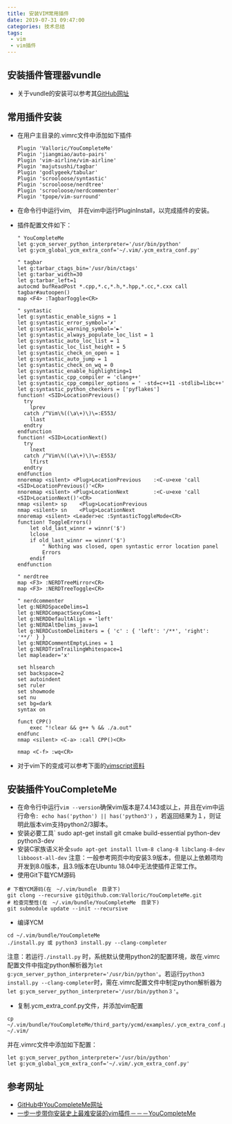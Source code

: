 ```yaml
---
title: 安装VIM常用插件
date: 2019-07-31 09:47:00
categories: 技术总结
tags:
 - vim
 - vim插件
---
```



##  安装插件管理器vundle

* 关于vundle的安装可以参考其[GitHub网址](https://github.com/VundleVim/Vundle.vim)

## 常用插件安装

* 在用户主目录的.vimrc文件中添加如下插件
  ```
  Plugin 'Valloric/YouCompleteMe'
  Plugin 'jiangmiao/auto-pairs'
  Plugin 'vim-airline/vim-airline'
  Plugin 'majutsushi/tagbar'
  Plugin 'godlygeek/tabular'
  Plugin 'scrooloose/syntastic'
  Plugin 'scrooloose/nerdtree'
  Plugin 'scrooloose/nerdcommenter'
  Plugin 'tpope/vim-surround'
  ```

* 在命令行中运行vim,　并在vim中运行PluginInstall，以完成插件的安装。

* 插件配置文件如下：
   ```
   " YouCompleteMe
   let g:ycm_server_python_interpreter='/usr/bin/python'
   let g:ycm_global_ycm_extra_conf='~/.vim/.ycm_extra_conf.py'

   " tagbar
   let g:tarbar_ctags_bin='/usr/bin/ctags'
   let g:tarbar_width=30
   let g:tarbar_left=1
   autocmd bufReadPost *.cpp,*.c,*.h,*.hpp,*.cc,*.cxx call tagbar#autoopen()
   map <F4> :TagbarToggle<CR>
   
   " syntastic
   let g:syntastic_enable_signs = 1
   let g:syntastic_error_symbol='✗'
   let g:syntastic_warning_symbol='►'
   let g:syntastic_always_populate_loc_list = 1
   let g:syntastic_auto_loc_list = 1
   let g:syntastic_loc_list_height = 5
   let g:syntastic_check_on_open = 1
   let g:syntastic_auto_jump = 1
   let g:syntastic_check_on_wq = 0
   let g:syntastic_enable_highlighting=1
   let g:syntastic_cpp_compiler = 'clang++'
   let g:syntastic_cpp_compiler_options = ' -std=c++11 -stdlib=libc++'
   let g:syntastic_python_checkers = ['pyflakes']
   function! <SID>LocationPrevious()                       
     try                                                   
       lprev                                               
     catch /^Vim\%((\a\+)\)\=:E553/                        
       llast                                               
     endtry                                                
   endfunction                                             
   function! <SID>LocationNext()                           
     try                                                   
       lnext                                               
     catch /^Vim\%((\a\+)\)\=:E553/                        
       lfirst                                              
     endtry                                                
   endfunction                                             
   nnoremap <silent> <Plug>LocationPrevious    :<C-u>exe 'call <SID>LocationPrevious()'<CR>                                        
   nnoremap <silent> <Plug>LocationNext        :<C-u>exe 'call <SID>LocationNext()'<CR>
   nmap <silent> sp    <Plug>LocationPrevious              
   nmap <silent> sn    <Plug>LocationNext
   nnoremap <silent> <Leader>ec :SyntasticToggleMode<CR>
   function! ToggleErrors()
       let old_last_winnr = winnr('$')
       lclose
       if old_last_winnr == winnr('$')
           " Nothing was closed, open syntastic error location panel
           Errors
       endif
   endfunction

   " nerdtree
   map <F3> :NERDTreeMirror<CR>
   map <F3> :NERDTreeToggle<CR>
   
   " nerdcommenter
   let g:NERDSpaceDelims=1
   let g:NERDCompactSexyComs=1
   let g:NERDDefaultAlign = 'left'
   let g:NERDAltDelims_java=1
   let g:NERDCustomDelimiters = { 'c' : { 'left': '/**', 'right': '**/' } }
   let g:NERDCommentEmptyLines = 1
   let g:NERDTrimTrailingWhitespace=1
   let mapleader='x'
   
   set hlsearch
   set backspace=2
   set autoindent
   set ruler
   set showmode
   set nu
   set bg=dark
   syntax on
   
   funct CPP()
       exec "!clear && g++ % && ./a.out"
   endfunc
   nmap <silent> <C-a> :call CPP()<CR>
   
   nmap <C-f> :wq<CR>
   ```

* 对于vim下的变成可以参考下面的[vimscript资料](http://learnvimscriptthehardway.onefloweroneworld.com/)

##  安装插件YouCompleteMe

* 在命令行中运行`vim --version`确保vim版本是7.4.143或以上，并且在vim中运行命令`: echo has('python') || has('python3')` ，若返回结果为１，则证明此版本vim支持python2/3脚本。
* 安装必要工具` sudo apt-get install git cmake build-essential python-dev python3-dev  
* 安装C家族语义补全` sudo apt-get install llvm-8 clang-8 libclang-8-dev libboost-all-dev `
   注意：一般参考网页中均安装3.9版本，但是以上依赖项均开发到8.0版本，且3.9版本在Ubuntu 18.04中无法使插件正常工作。
* 使用Git下载YCM源码
```
# 下载YCM源码(在　~/.vim/bundle　目录下)
git clong --recursive git@github.com:Valloric/YouCompleteMe.git
# 检查完整性(在　~/.vim/bundle/YouCompleteMe　目录下)
git submodule update --init --recursive
```

* 编译YCM
```
cd ~/.vim/bundle/YouCompleteMe
./install.py 或 python3 install.py --clang-completer
```
   注意：若运行`./install.py` 时，系统默认使用python2的配置环境，故在.vimrc配置文件中指定python解析器为`let g:ycm_server_python_interpreter='/usr/bin/python'`。若运行`python3 install.py --clang-completer`时，需在.vimrc配置文件中制定python解析器为`let g:ycm_server_python_interpreter='/usr/bin/python３'`。

* 复制.ycm_extra_conf.py文件，并添加vim配置
```
cp ~/.vim/bundle/YouCompleteMe/third_party/ycmd/examples/.ycm_extra_conf.py ~/.vim/
```
   并在.vimrc文件中添加如下配置：
```
let g:ycm_server_python_interpreter='/usr/bin/python'
let g:ycm_global_ycm_extra_conf='~/.vim/.ycm_extra_conf.py'
```

## 参考网址

* [GitHub中YouCompleteMe网址](https://github.com/ycm-core/YouCompleteMe#linux-64-bit)
* [一步一步带你安装史上最难安装的vim插件－－－YouCompleteMe](https://www.jianshu.com/p/d908ce81017a?nomobile=yes)
